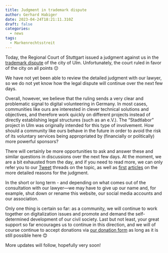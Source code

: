 ```yaml
---
title: Judgment in trademark dispute
author: Gerhard Habiger
date: 2023-04-24T18:21:11.310Z
draft: false
categories:
  - news
tags:
  - Markenrechtsstreit
---
```

Today, the Regional Court of Stuttgart issued a judgment against us in the [trademark dispute](/kleines-update-zum-markenrechtsstreit/) of the city of Ulm.
Unfortunately, the court ruled in favor of the city on all points 😔

We have not yet been able to review the detailed judgment with our lawyer, so we do not yet know how the legal dispute will continue over the next few days.

Overall, however, we believe that the ruling sends a very clear and problematic signal to digital volunteering in Germany. In most cases, communities like ours are interested in clever technical solutions and objectives, and therefore work quickly on different projects instead of directly establishing legal structures (such as an e.V.). The “Stadtlabor” project in Ulm was originally intended for this type of involvement. How should a community like ours behave in the future in order to avoid the risk of its voluntary services being appropriated by (financially or politically) more powerful sponsors?

There will certainly be more opportunities to ask and answer these and similar questions in discussions over the next few days. At the moment, we are a bit exhausted from the day, and if you need to read more, we can only refer you to our [Tweet](hhttps://twitter.com/temporaerhaus/status/1650519601548075012) threads on the topic, as well as [first](hhttps://www.stuttgarter-zeitung.de/inhalt.landgericht-stuttgart-stadt-ulm-siegt-im-verschwoerhaus-streit.aaa5b297-03c6-4b9d-8a42-7a0b1f74df61.html) [articles](https://netzpolitik.org/2023/hackspace-in-ulm-verschwoerhaus-verliert-seinen-namen-an-die-stadt/) on the more detailed reasons for the judgment.

In the short or long term - and depending on what comes out of the consultation with our lawyer—we may have to give up our name and, for example, shut down or rename this website, our social media accounts and our association.

Only one thing is certain so far: as a community, we will continue to work together on digitalization issues and promote and demand the self-determined development of our civil society. Last but not least, your great support so far encourages us to continue in this direction, and we will of course continue to accept donations via [our donation form](/spenden/) as long as it is still possible here 😊

More updates will follow, hopefully very soon!
